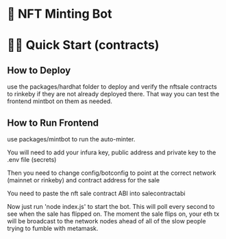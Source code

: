 # 🎨 NFT Minting Bot 

 
# 🏄‍♂️ Quick Start (contracts)
 

 
## How to Deploy 

use the packages/hardhat folder to deploy and verify the nftsale contracts to rinkeby if they are not already deployed there.  That way you can test the frontend mintbot on them as needed.  
 

## How to Run Frontend 

use packages/mintbot to run the auto-minter.

You will need to add your infura key, public address and private key to the .env file (secrets)

Then you need to change config/botconfig to point at the correct network (mainnet or rinkeby) and contract address for the sale

You need to paste the nft sale contract ABI into salecontractabi  


Now just run 'node index.js' to start the bot.  This will poll every second to see when the sale has flipped on.  The moment the sale flips on, your eth tx will be broadcast to the network nodes ahead of all of the slow people trying to fumble with metamask.   
